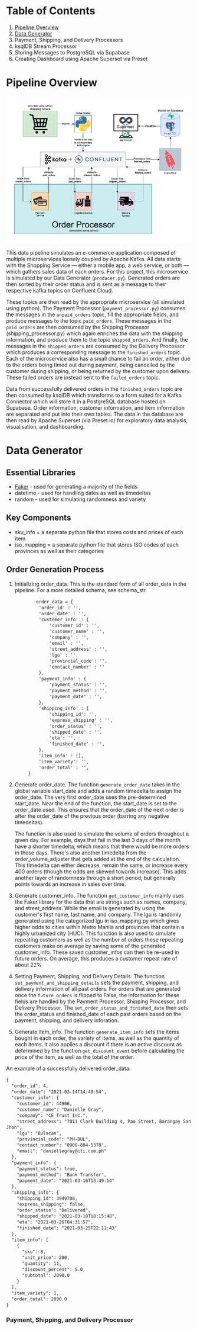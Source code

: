 # Table of Contents
1. [Pipeline Overview](#pipeline-overview)
2. [Data Generator](#data-generator)
3. Payment, Shipping, and Delivery Processors
4. ksqlDB Stream Processor
5. Storing Messages to PostgreSQL via Supabase
6. Creating Dashboard using Apache Superset via Preset

# Pipeline Overview

![](/images/data_pipeline.png)

This data pipeline simulates an e-commerce application composed of multiple microservices loosely coupled by Apache Kafka. All data starts with the Shopping Service — either a mobile app, a web service, or both — which gathers sales data of each orders. For this project, this microservice is simulated by our Data Generator (`producer.py`). Generated orders are then sorted by their order status and is sent as a message to their respective kafka topics on Confluent Cloud. 

These topics are then read by the appropriate microservice (all simulated using python). The Payment Processor (`payment_processor.py`) consumes the messages in the `unpaid_orders` topic, fill the appropriate fields, and produce messages to the topic `paid_orders`. These messages in the `paid_orders` are then consumed by the Shipping Processor (shipping_processor.py) which again enriches the data with the shipping information, and produce them to the topic `shipped_orders`. And finally, the messages in the `shipped_orders` are consumed by the Delivery Processor which produces a corresponding message to the `finished_orders` topic. Each of the microservice also has a small chance to fail an order, either due to the orders being timed out during payment, being cancelled by the customer during shipping, or being returned by the customer upon delivery. These failed orders are instead sent to the `failed_orders` topic. 

Data from successfully delivered orders in the `finished_orders` topic are then consumed by ksqlDB which transforms to a form suited for a Kafka Connector which will store it in a PostgreSQL database hosted on Supabase. Order information, customer information, and item information are separated and put into their own tables. The data in the database are then read by Apache Superset (via Preset.io) for exploratory data analysis, visualisation, and dashboarding. 

# Data Generator

## Essential Libraries
- [Faker](https://faker.readthedocs.io/) - used for generating a majority of the fields
- datetime - used for handling dates as well as timedeltas
- random - used for simulating randomness and variety

## Key Components
- sku_info = a separate python file that stores costs and prices of each item
- iso_mapping = a separate python file that stores ISO codes of each provinces as well as their categories

## Order Generation Process
1. Initializing order_data.
   This is the standard form of all order_data in the pipeline. For a more detailed schema, see schema_str.
   ```
           order_data = {
            'order_id' : '',
            'order_date' : '',
            'customer_info' : {
                'customer_id' : '',
                'customer_name' : '',
                'company' : '',
                'email' : '',
                'street_address' : '',
                'lgu' : '',
                'provincial_code': '',
                'contact_number' : ''
            },
            'payment_info' : {
                'payment_status' : '',
                'payment_method' : '',
                'payment_date' : '',
            },
            'shipping_info' : {
                'shipping_id': '',
                'express_shipping' : '',
                'order_status' : '',
                'shipped_date' : '',
                'eta': '',
                'finished_date' : '',
            },
            'item_info' : [],
            'item_variety': '',
            'order_total' : '',
        }
   ```
2. Generate order_date.
The function `generate_order_date` takes in the global variable start_date and adds a random timedelta to assign the order_date. The very first order_date uses the pre-determined start_date. Near the end of the function, the start_date is set to the order_date used. This ensures that the order_date of the next order is after the order_date of the previous order (barring any negative timedeltas).
   
   The function is also used to simulate the volume of orders throughout a given day. For example, days that fall in the last 3 days of the month have a shorter timedelta, which means that there would be more orders in those days. There's also another timedelta from the order_volume_adjuster that gets added at the end of the calculation. This timedelta can either decrease, remain the same, or increase every 400 orders (though the odds are skewed towards increase). This adds another layer of randomness through a short period, but generally points towards an increase in sales over time.  

3. Generate customer_info.
The function `get_customer_info` mainly uses the Faker library for the data that are strings such as names, company, and street_address. While the email is generated by using the customer's first name, last name, and company. The lgu is randomly generated using the categorized lgu in iso_mapping.py which gives higher odds to cities within Metro Manila and provinces that contain a highly urbanized city (HUC). This function is also used to simulate repeating customers as well as the number of orders these repeating customers make on average by saving some of the generated customer_info. These saved customer_infos can then be re-used in future orders. On average, this produces a customer repeat rate of about 22%

4. Setting Payment, Shipping, and Delivery Details.
The function `set_payment_and_shipping_details`  sets the payment, shipping, and delivery information of all past orders. For orders that are generated once the `future_orders` is flipped to False, the information for these fields are handled by the Payment Processor, Shipping Processor, and Delivery Processor. The `set_order_status_and_finished_date` then sets the order_status and finished_date of each past orders based on the payment, shipping, and delivery inforation.

5. Generate item_info.
The function `generate_item_info` sets the items bought in each order, the variety of items, as well as the quantity of each items. It also applies a discount if there is an active discount as determined by the function `get_discount_event` before calculating the price of the item, as well as the total of the order.

An example of a successfully delivered order_data:
```
{
  "order_id": 4,
  "order_date": "2021-03-14T14:48:54",
  "customer_info": {
    "customer_id": 44906,
    "customer_name": "Danielle Gray",
    "company": "CE Trust Inc.",
    "street_address": "7011 Clark Building 4, Pao Street, Barangay San Jhon",
    "lgu": "Bulacan",
    "provincial_code": "PH-BUL",
    "contact_number": "0906-804-5378",
    "email": "daniellegray@cti.com.ph"
  },
  "payment_info": {
    "payment_status": true,
    "payment_method": "Bank Transfer",
    "payment_date": "2021-03-16T13:49:14"
  },
  "shipping_info": {
    "shipping_id": 3949708,
    "express_shipping": false,
    "order_status": "Delivered",
    "shipped_date": "2021-03-18T18:15:48",
    "eta": "2021-03-26T04:31:57",
    "finished_date": "2021-03-25T22:11:43"
  },
  "item_info": [
    {
      "sku": 8,
      "unit_price": 200,
      "quantity": 11,
      "discount_percent": 5.0,
      "subtotal": 2090.0
    }
  ],
  "item_variety": 1,
  "order_total": 2090.0
}
```

### Payment, Shipping, and Delivery Processor
